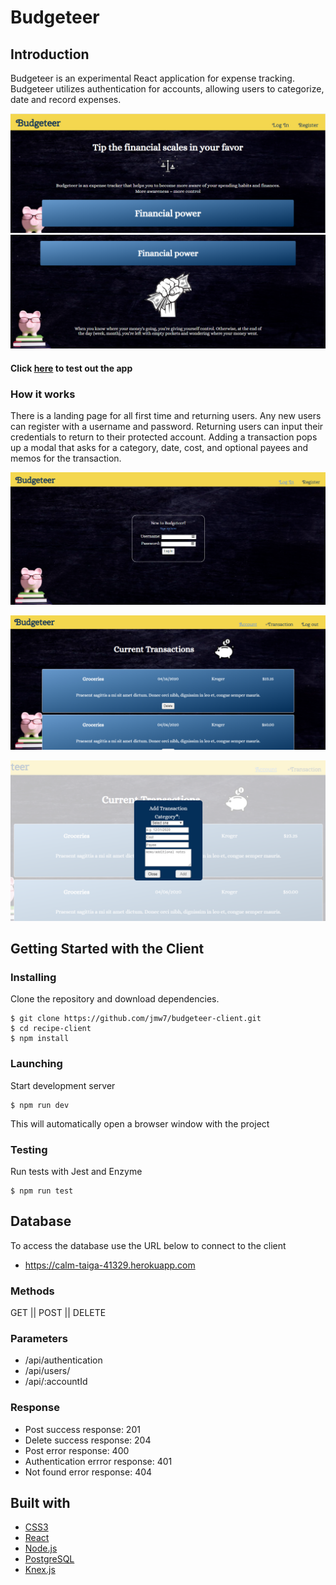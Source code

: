 # Budgeteer

## Introduction
Budgeteer is an experimental React application for expense tracking. 
Budgeteer utilizes authentication for accounts, allowing users to categorize, date and record expenses.

![Home Page](./images/home1.png)
![Home Page2](./images/home2.png)

#### Click [here](https://budgeteer-app.now.sh/) to test out the app 

### How it works
There is a landing page for all first time and returning users. Any new users can register with a username and password.
Returning users can input their credentials to return to their protected account. 
Adding a transaction pops up a modal that asks for a category, date, cost, and optional payees and memos for the transaction.

![Login](./images/login.png)

![Account Page](./images/account.png)

![Add Transaction](./images/add-transaction.png)


## Getting Started with the Client
### Installing
Clone the repository and download dependencies.
```
$ git clone https://github.com/jmw7/budgeteer-client.git
$ cd recipe-client
$ npm install
```

### Launching
Start development server
```
$ npm run dev
```
This will automatically open a browser window with the project

### Testing
Run tests with Jest and Enzyme
```
$ npm run test
```

## Database
To access the database use the URL below to connect to the client
 - https://calm-taiga-41329.herokuapp.com

### Methods
  GET || POST || DELETE

### Parameters
 - /api/authentication
 - /api/users/
 - /api/:accountId

### Response
 - Post success response: 201
 - Delete success response: 204
 - Post error response: 400
 - Authentication errror response: 401
 - Not found error response: 404

## Built with
 - [CSS3](https://developer.mozilla.org/en-US/docs/Web/CSS/CSS3)
 - [React](https://reactjs.org/)
 - [Node.js](https://nodejs.org/en/)
 - [PostgreSQL](https://www.postgresql.org/)
 - [Knex.js](http://knexjs.org/)
